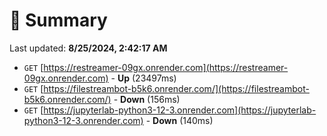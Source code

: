 # 📖 Summary
Last updated: **8/25/2024, 2:42:17 AM**

- `GET` [https://restreamer-09gx.onrender.com](https://restreamer-09gx.onrender.com) - **Up** (23497ms)
- `GET` [https://filestreambot-b5k6.onrender.com/](https://filestreambot-b5k6.onrender.com/) - **Down** (156ms)
- `GET` [https://jupyterlab-python3-12-3.onrender.com](https://jupyterlab-python3-12-3.onrender.com) - **Down** (140ms)
